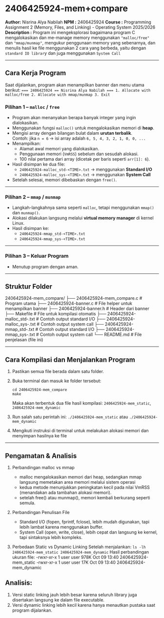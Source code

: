 # 2406425924-mem+compare

**Author:** Nisrina Alya Nabilah
**NPM :** 2406425924
**Course :** Programming Assignment 2 (Memory, Files, and Linking) - Operating System 2025/2026
**Description :** Program ini mengeksplorasi bagaimana program C mengalokasikan dan me-manage memory menggunakan `"malloc/free" `dan `"mmap/munmap"`, mengukur penggunaan memory yang sebenarnya, dan menulis hasil ke file menggunakan 2 cara yang berbeda, yaitu dengan `standard IO librar`y dan juga menggunakan `System Call`

---

## Cara Kerja Program

Saat dijalankan, program akan menampilkan banner dan menu utama berikut:
    ```
    === 2406425924 == Nisrina Alya Nabilah ===
    1. Allocate with malloc/free
    2. Allocate with mmap/munmap
    3. Exit
    ```


### Pilihan 1 – `malloc` / `free`
- Program akan menanyakan berapa banyak integer yang ingin dialokasikan.
- Menggunakan fungsi `malloc()` untuk mengalokasikan memori di **heap**.
- Mengisi array dengan bilangan bulat dalam **urutan terbalik**.  
  Contoh: jika `n = 6` → isi array adalah `6, 5, 4, 3, 2, 1, 0, 0, ...`
- Menampilkan:
  - Alamat awal memori yang dialokasikan.
  - Penggunaan memori (`VmRSS`) sebelum dan sesudah alokasi.
  - 100 nilai pertama dari array (dicetak per baris seperti `arr[1]: 6`).
- Hasil disimpan ke dua file:
  - `2406425924-malloc_std-<TIME>.txt` → menggunakan **Standard I/O**
  - `2406425924-malloc_sys-<TIME>.txt` → menggunakan **System Call**
- Setelah selesai, memori dibebaskan dengan `free()`.

---

### Pilihan 2 – `mmap` / `munmap`
- Langkah-langkahnya sama seperti `malloc`, tetapi menggunakan `mmap()` dan `munmap()`.
- Alokasi dilakukan langsung melalui **virtual memory manager** di kernel Linux.
- Hasil disimpan ke:
  - `2406425924-mmap_std-<TIME>.txt`
  - `2406425924-mmap_sys-<TIME>.txt`

---

### Pilihan 3 – Keluar Program
- Menutup program dengan aman.

---

## Struktur Folder

2406425924-mem_compare/
├── 2406425924-mem_compare.c # Program utama
├── 2406425924-banner.c # File helper untuk menampilkan banner
├── 2406425924-banner.h # Header dari banner
├── Makefile # File untuk kompilasi otomatis
├── 2406425924-malloc_std-<time>.txt # Contoh output standard I/O
├── 2406425924-malloc_sys-<time>.txt # Contoh output system call
├── 2406425924-mmap_std-<time>.txt # Contoh output standard I/O
├── 2406425924-mmap_sys-<time>.txt # Contoh output system call
└── README.md # File penjelasan (file ini)


---

## Cara Kompilasi dan Menjalankan Program

1. Pastikan semua file berada dalam satu folder.  
2. Buka terminal dan masuk ke folder tersebut:
   ```
   cd 2406425924-mem_compare
   make
   ```
   Maka akan terbentuk dua file hasil kompilasi: `2406425924-mem_static`, `2406425924-mem_dynamic`

3. Run salah satu perintah ini: `./2406425924-mem_static` atau `./2406425924-mem_dynamic`

4. Mengikuti instruksi di terminal untuk melakukan alokasi memori dan menyimpan hasilnya ke file

---

## Pengamatan & Analisis
1. Perbandingan malloc vs mmap
    - malloc mengalokasikan memori dari heap, sedangkan mmap langsung memetakan area memori melalui sistem operasi
    - kedua metode menunjukkan peningkatan kecil pada nilai VmRSS (menandakan ada tambahan alokasi memori). 
    - setelah free() atau munmap(), memori kembali berkurang seperti semula.

2. Perbandingan Penulisan File
    - Standard I/O (fopen, fprintf, fclose), lebih mudah digunakan, tapi lebih lambat karena menggunakan buffer.
    - System Call (open, write, close), lebih cepat dan langsung ke kernel, tapi sintaksnya lebih kompleks.

3. Perbedaan Static vs Dynamic Linking
    Setelah menjalankan:
        ```
        ls -lh 2406425924-mem_static 2406425924-mem_dynamic
        ```
    Hasil perbandingan ukuran file:
        -rwxr-xr-x 1 user user 978K Oct 09 13:40 2406425924-mem_static
        -rwxr-xr-x 1 user user  17K Oct 09 13:40 2406425924-mem_dynamic


## Analisis:
1. Versi static linking jauh lebih besar karena seluruh library juga disertakan langsung ke dalam file executable.
2. Versi dynamic linking lebih kecil karena hanya menautkan pustaka saat program dijalankan.
